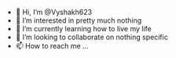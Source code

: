 - 👋 Hi, I’m @Vyshakh623
- 👀 I’m interested in pretty much nothing
- 🌱 I’m currently learning how to live my life
- 💞️ I’m looking to collaborate on nothing specific
- 📫 How to reach me ...

<!---
Vyshakh623/Vyshakh623 is a ✨ special ✨ repository because its `README.md` (this file) appears on your GitHub profile.
You can click the Preview link to take a look at your changes.
--->
